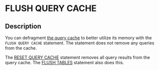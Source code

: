 # FLUSH QUERY CACHE

## Description

You can defragment [the query cache](/kb/en/the-query-cache/) to better utilize its memory with
the `FLUSH QUERY CACHE` statement. The statement does not remove any queries from the cache.

The [RESET QUERY CACHE](/sql-statements-structure/sql-statements/administrative-sql-statements/reset) statement removes all query results from the query cache.
The [FLUSH TABLES](/sql-statements-structure/sql-statements/administrative-sql-statements/flush-commands/flush) statement also does this.